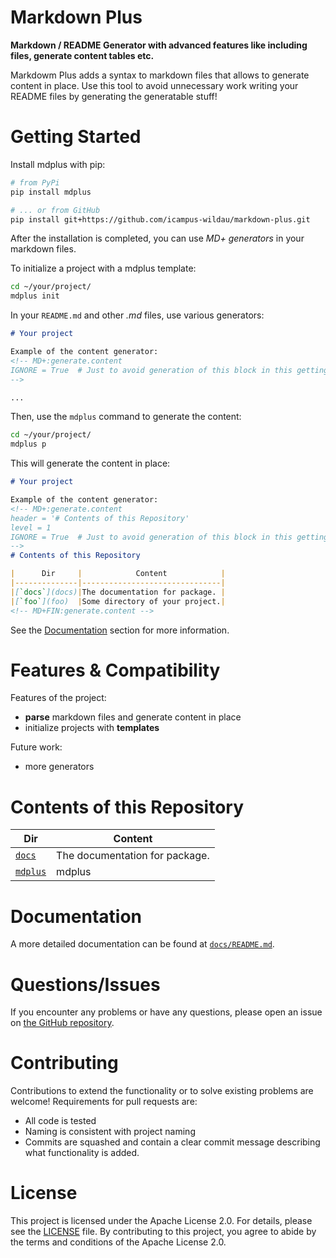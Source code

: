 <!-- MD+:META
path = "README.md"
title = "Default README structure for GitHub projects."
-->

# Markdown Plus

**Markdown / README Generator with advanced features like including files, generate content tables etc.**

Markdowm Plus adds a syntax to markdown files that allows to generate content in place.
Use this tool to avoid unnecessary work writing your README files by generating the generatable stuff! 

# Getting Started 

Install mdplus with pip:

```bash
# from PyPi
pip install mdplus

# ... or from GitHub 
pip install git+https://github.com/icampus-wildau/markdown-plus.git
```

After the installation is completed, you can use *MD+ generators* in your markdown files.

To initialize a project with a mdplus template:
```bash
cd ~/your/project/
mdplus init 
```

In your `README.md` and other *.md* files, use various generators:
```markdown
# Your project

Example of the content generator:
<!-- MD+:generate.content 
IGNORE = True  # Just to avoid generation of this block in this getting started README
-->

...
```

Then, use the `mdplus` command to generate the content:
```bash
cd ~/your/project/
mdplus p
```

This will generate the content in place:
```markdown
# Your project

Example of the content generator:
<!-- MD+:generate.content 
header = '# Contents of this Repository'
level = 1
IGNORE = True  # Just to avoid generation of this block in this getting started README
-->
# Contents of this Repository

|      Dir     |            Content            |
|--------------|-------------------------------|
|[`docs`](docs)|The documentation for package. |
|[`foo`](foo)  |Some directory of your project.|
<!-- MD+FIN:generate.content -->
```


See the [Documentation](#documentation) section for more information.

# Features & Compatibility

Features of the project:
- **parse** markdown files and generate content in place
- initialize projects with **templates**

Future work:
- more generators

<!-- MD+:generate.content 
header = '# Contents of this Repository'
level = 1
-->
# Contents of this Repository

|        Dir       |            Content           |
|------------------|------------------------------|
|  [`docs`](docs)  |The documentation for package.|
|[`mdplus`](mdplus)|            mdplus            |
<!-- MD+FIN:generate.content -->

# Documentation

A more detailed documentation can be found at [`docs/README.md`](docs/README.md).

# Questions/Issues

If you encounter any problems or have any questions, please open an issue on [the GitHub repository](https://github.com/icampus-wildau/markdown-plus/issues).

# Contributing

Contributions to extend the functionality or to solve existing problems are welcome! Requirements for pull requests are:
- All code is tested
- Naming is consistent with project naming
- Commits are squashed and contain a clear commit message describing what functionality is added.

<!-- # Related Projects

Related projects:
-  -->

# License

This project is licensed under the Apache License 2.0. For details, please see the [LICENSE](LICENCE) file. By contributing to this project, you agree to abide by the terms and conditions of the Apache License 2.0.
